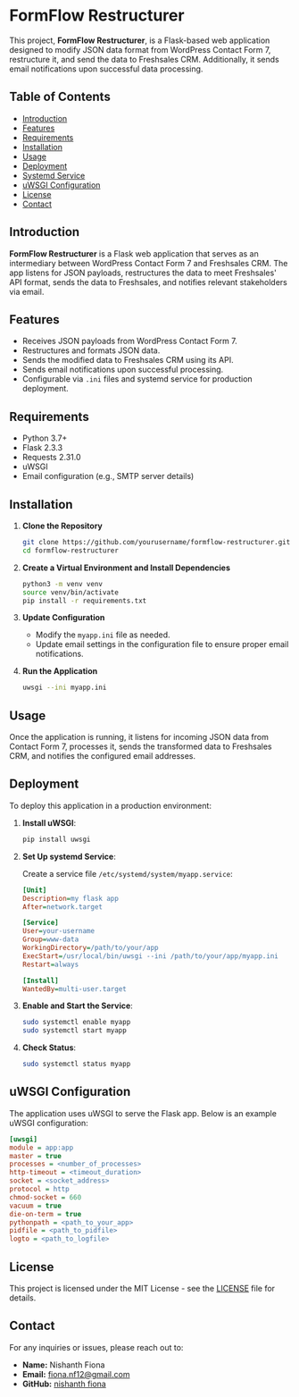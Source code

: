 # FormFlow Restructurer

This project, **FormFlow Restructurer**, is a Flask-based web application designed to modify JSON data format from WordPress Contact Form 7, restructure it, and send the data to Freshsales CRM. Additionally, it sends email notifications upon successful data processing.

## Table of Contents

- [Introduction](#introduction)
- [Features](#features)
- [Requirements](#requirements)
- [Installation](#installation)
- [Usage](#usage)
- [Deployment](#deployment)
- [Systemd Service](#systemd-service)
- [uWSGI Configuration](#uwsgi-configuration)
- [License](#license)
- [Contact](#contact)

## Introduction

**FormFlow Restructurer** is a Flask web application that serves as an intermediary between WordPress Contact Form 7 and Freshsales CRM. The app listens for JSON payloads, restructures the data to meet Freshsales' API format, sends the data to Freshsales, and notifies relevant stakeholders via email.

## Features

- Receives JSON payloads from WordPress Contact Form 7.
- Restructures and formats JSON data.
- Sends the modified data to Freshsales CRM using its API.
- Sends email notifications upon successful processing.
- Configurable via `.ini` files and systemd service for production deployment.

## Requirements

- Python 3.7+
- Flask 2.3.3
- Requests 2.31.0
- uWSGI
- Email configuration (e.g., SMTP server details)

## Installation

1. **Clone the Repository**

    ```bash
    git clone https://github.com/yourusername/formflow-restructurer.git
    cd formflow-restructurer
    ```

2. **Create a Virtual Environment and Install Dependencies**

    ```bash
    python3 -m venv venv
    source venv/bin/activate
    pip install -r requirements.txt
    ```

3. **Update Configuration**

   - Modify the `myapp.ini` file as needed.
   - Update email settings in the configuration file to ensure proper email notifications.

4. **Run the Application**

    ```bash
    uwsgi --ini myapp.ini
    ```

## Usage

Once the application is running, it listens for incoming JSON data from Contact Form 7, processes it, sends the transformed data to Freshsales CRM, and notifies the configured email addresses.

## Deployment

To deploy this application in a production environment:

1. **Install uWSGI**:

    ```bash
    pip install uwsgi
    ```

2. **Set Up systemd Service**:

    Create a service file `/etc/systemd/system/myapp.service`:

    ```ini
    [Unit]
    Description=my flask app
    After=network.target

    [Service]
    User=your-username
    Group=www-data
    WorkingDirectory=/path/to/your/app
    ExecStart=/usr/local/bin/uwsgi --ini /path/to/your/app/myapp.ini
    Restart=always

    [Install]
    WantedBy=multi-user.target
    ```

3. **Enable and Start the Service**:

    ```bash
    sudo systemctl enable myapp
    sudo systemctl start myapp
    ```

4. **Check Status**:

    ```bash
    sudo systemctl status myapp
    ```

## uWSGI Configuration

The application uses uWSGI to serve the Flask app. Below is an example uWSGI configuration:

```ini
[uwsgi]
module = app:app
master = true
processes = <number_of_processes>
http-timeout = <timeout_duration>
socket = <socket_address>
protocol = http
chmod-socket = 660
vacuum = true
die-on-term = true
pythonpath = <path_to_your_app>
pidfile = <path_to_pidfile>
logto = <path_to_logfile>
```


## License

This project is licensed under the MIT License - see the [LICENSE](LICENSE) file for details.

## Contact

For any inquiries or issues, please reach out to:

- **Name:** Nishanth Fiona
- **Email:** fiona.nf12@gmail.com
- **GitHub:** [nishanth fiona](https://github.com/Nishanthfiona)
